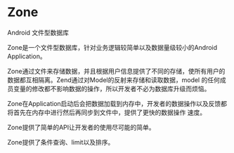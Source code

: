 # Zone
Android 文件型数据库


Zone是一个文件型数据库，针对业务逻辑较简单以及数据量级较小的Android Application。


Zone通过文件来存储数据，并且根据用户信息提供了不同的存储，使所有用户的数据都互相隔离。Zend通过对Model的反射来存储和读取数据，model
的任何成员变量的修改都不影响数据的操作，所以开发者不必为数据库升级而烦恼。

Zone在Application启动后会把数据加载到内存中，开发者的数据操作以及反馈都将首先在内存中进行然后再同步到文件中，提供了更快的数据操作
速度。

Zone提供了简单的API让开发者的使用尽可能的简单。

Zone提供了条件查询、limit以及排序。
